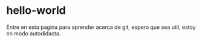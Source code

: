 # hello-world
Entre en esta pagina para aprender acerca de git, espero que sea util, estoy en modo autodidacta.
